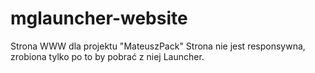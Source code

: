 # mglauncher-website
Strona WWW dla projektu "MateuszPack"
Strona nie jest responsywna, zrobiona tylko po to by pobrać z niej Launcher.
